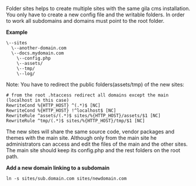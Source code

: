 
Folder sites helps to create multiple sites with the same gila cms installation.
You only have to create a new config file and the writable folders.
In order to work all subdomains and domains must point to the root folder.

**Example**
```
\--sites
  \--another-domain.com
  \--docs.mydomain.com
    \--config.php
    \--assets/
    \--tmp/
    \--log/
```

Note: You have to redirect the public folders(assets/tmp) of the new sites:
```
# from the root .htaccess redirect all domains except the main (localhost in this case)
RewriteCond %{HTTP_HOST} ^(.*)$ [NC]
RewriteCond %{HTTP_HOST} !^localhost$ [NC]
RewriteRule ^assets/(.*)$ sites/%{HTTP_HOST}/assets/$1 [NC]
RewriteRule ^tmp/(.*)$ sites/%{HTTP_HOST}/tmp/$1 [NC]
```

The new sites will share the same source code, vendor packages and themes with the main site.
Although only from the main site he administrators can access and edit the files of the main and the other sites. The main site should keep its config.php and the rest folders on the root path.

**Add a new domain linking to a subdomain**
```
ln -s sites/sub.domain.com sites/newdomain.com
```
